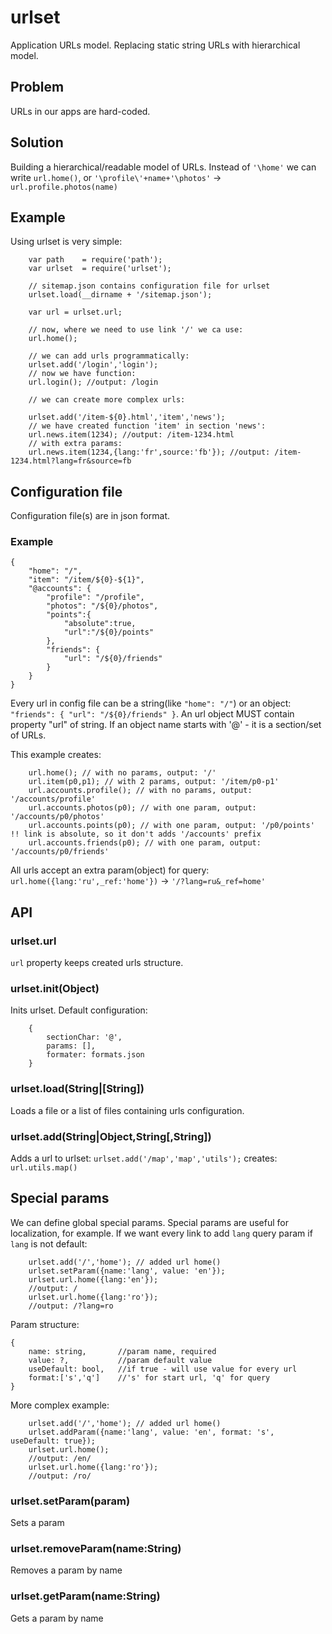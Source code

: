 # urlset

Application URLs model. Replacing static string URLs with hierarchical model.

## Problem

URLs in our apps are hard-coded.

## Solution

Building a hierarchical/readable model of URLs.
Instead of `'\home'` we can write `url.home()`, or `'\profile\'+name+'\photos'` -> `url.profile.photos(name)`

## Example

Using urlset is very simple:
```
	var path	= require('path');
	var urlset	= require('urlset');

	// sitemap.json contains configuration file for urlset
	urlset.load(__dirname + '/sitemap.json');

	var url	= urlset.url;

	// now, where we need to use link '/' we ca use:
	url.home();

	// we can add urls programmatically:
	urlset.add('/login','login');
	// now we have function:
	url.login(); //output: /login

	// we can create more complex urls:

	urlset.add('/item-${0}.html','item','news');
	// we have created function 'item' in section 'news':
	url.news.item(1234); //output: /item-1234.html
	// with extra params:
	url.news.item(1234,{lang:'fr',source:'fb'}); //output: /item-1234.html?lang=fr&source=fb

```

## Configuration file

Configuration file(s) are in json format.

### Example
```
{
	"home": "/",
	"item": "/item/${0}-${1}",
	"@accounts": {
		"profile": "/profile",
		"photos": "/${0}/photos",
		"points":{
			"absolute":true,
			"url":"/${0}/points"
		},
		"friends": {
			"url": "/${0}/friends"
		}
	}
}
```
Every url in config file can be a string(like `"home": "/"`) or an object: `"friends": { "url": "/${0}/friends" }`.
An url object MUST contain property "url" of string. If an object name starts with '@' - it is a section/set of URLs.

This example creates:
```
	url.home(); // with no params, output: '/'
	url.item(p0,p1); // with 2 params, output: '/item/p0-p1'
	url.accounts.profile(); // with no params, output: '/accounts/profile'
	url.accounts.photos(p0); // with one param, output: '/accounts/p0/photos'
	url.accounts.points(p0); // with one param, output: '/p0/points' !! link is absolute, so it don't adds '/accounts' prefix
	url.accounts.friends(p0); // with one param, output: '/accounts/p0/friends'
```

All urls accept an extra param(object) for query: `url.home({lang:'ru',_ref:'home'})` -> `'/?lang=ru&_ref=home'`

## API

### urlset.url

`url` property keeps created urls structure.

### urlset.init(Object)
Inits urlset. Default configuration:
```
	{
		sectionChar: '@',
		params: [],
		formater: formats.json
	}
```

### urlset.load(String|[String])

Loads a file or a list of files containing urls configuration.


### urlset.add(String|Object,String[,String])

Adds a url to urlset: `urlset.add('/map','map','utils');` creates: `url.utils.map()`

## Special params

We can define global special params. Special params are useful for localization, for example.
If we want every link to add `lang` query param if `lang` is not default:
```
	urlset.add('/','home'); // added url home()
	urlset.setParam({name:'lang', value: 'en'});
	urlset.url.home({lang:'en'});
	//output: /
	urlset.url.home({lang:'ro'});
	//output: /?lang=ro
```

Param structure:
```
{
	name: string,		//param name, required
	value: ?,			//param default value
	useDefault: bool,	//if true - will use value for every url
	format:['s','q']	//'s' for start url, 'q' for query
}
```
More complex example:
```
	urlset.add('/','home'); // added url home()
	urlset.addParam({name:'lang', value: 'en', format: 's', useDefault: true});
	urlset.url.home();
	//output: /en/
	urlset.url.home({lang:'ro'});
	//output: /ro/
```

### urlset.setParam(param)

Sets a param

### urlset.removeParam(name:String)

Removes a param by name

### urlset.getParam(name:String)

Gets a param by name